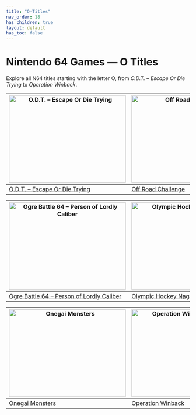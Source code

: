 ```yaml
---
title: "O-Titles"
nav_order: 18
has_children: true
layout: default
has_toc: false
---
```


# Nintendo 64 Games — O Titles

Explore all N64 titles starting with the letter O, from *O.D.T. – Escape Or Die Trying* to *Operation Winback*.

| <a href="o/odt-escape-or-die-trying"><img src="https://images.launchbox-app.com/aa1b14a7-4751-4fbe-b219-bf7fc3d58000.png" width="320" height="240" alt="O.D.T. – Escape Or Die Trying"/></a> | <a href="o/off-road-challenge"><img src="https://images.launchbox-app.com/cba8735b-7b02-4bb7-a1ed-9e805080b053.jpg" width="320" height="240" alt="Off Road Challenge"/></a> |
|---|---|
[O.D.T. – Escape Or Die Trying](o/odt-escape-or-die-trying) | [Off Road Challenge](o/off-road-challenge) |

| <a href="o/ogre-battle-64-person-of-lordly-caliber"><img src="https://images.launchbox-app.com/768caeb9-fe02-4ab2-b147-2bd89b125dbc.jpg" width="320" height="240" alt="Ogre Battle 64 – Person of Lordly Caliber"/></a> | <a href="o/olympic-hockey-nagano-98"><img src="https://images.launchbox-app.com/dd8947f4-b066-49ce-9f3c-14c4539a187a.jpg" width="320" height="240" alt="Olympic Hockey Nagano '98"/></a> |
|---|---|
[Ogre Battle 64 – Person of Lordly Caliber](o/ogre-battle-64-person-of-lordly-caliber) | [Olympic Hockey Nagano '98](o/olympic-hockey-nagano-98) |

| <a href="o/onegai-monsters"><img src="https://images.launchbox-app.com/0256c2b4-6f10-4e52-857a-fccdde518b4e.png" width="320" height="240" alt="Onegai Monsters"/></a> | <a href="o/operation-winback"><img src="https://images.launchbox-app.com/a53d4527-7a39-44be-abe9-d58e88649a10.jpg" width="320" height="240" alt="Operation Winback (Europe)"/></a> |
|---|---|
[Onegai Monsters](o/onegai-monsters) | [Operation Winback](o/operation-winback) |

